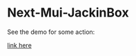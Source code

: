 # Next-Mui-JackinBox

See the demo for some action:

[link here](https://next-mui-jackinbox-demo.vercel.app)
